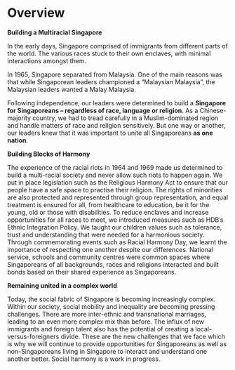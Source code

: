 # Overview

**Building a Multiracial Singapore**

In the early days, Singapore comprised of immigrants from different parts of the world. The various races stuck to their own enclaves, with minimal interactions amongst them. 

In 1965, Singapore separated from Malaysia. One of the main reasons was that while Singaporean leaders championed a “Malaysian Malaysia”, the Malaysian leaders wanted a Malay Malaysia. 

Following independence, our leaders were determined to build a **Singapore for Singaporeans – regardless of race, language or religion**. As a Chinese-majority country, we had to tread carefully in a Muslim-dominated region and handle matters of race and religion sensitively. But one way or another, our leaders knew that it was important to unite all Singaporeans **as one nation**. 

**Building Blocks of Harmony**

The experience of the racial riots in 1964 and 1969 made us determined to build a multi-racial society and never allow such riots to happen again. We put in place legislation such as the Religious Harmony Act to ensure that our people have a safe space to practise their religion. The rights of minorities are also protected and represented through group representation, and equal treatment is ensured for all, from healthcare to education, be it for the young, old or those with disabilities. To reduce enclaves and increase opportunities for all races to meet, we introduced measures such as HDB’s Ethnic Integration Policy. We taught our children values such as tolerance, trust and understanding that were needed for a harmonious society. Through commemorating events such as Racial Harmony Day, we learnt the importance of respecting one another despite our differences. National service, schools and community centres were common spaces where Singaporeans of all backgrounds, races and religions interacted and built bonds based on their shared experience as Singaporeans. 

**Remaining united in a complex world**

Today, the social fabric of Singapore is becoming increasingly complex. Within our society, social mobility and inequality are becoming pressing challenges. There are more inter-ethnic and transnational marriages, leading to an even more complex mix than before. The influx of new immigrants and foreign talent also has the potential of creating a local-versus-foreigners divide. These are the new challenges that we face which is why we will continue to provide opportunities for Singaporeans as well as non-Singaporeans living in Singapore to interact and understand one another better. Social harmony is a work in progress.
